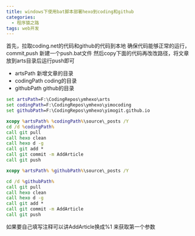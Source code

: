 ```yaml
---
title: windows下使用bat脚本部署hexo到coding和github
categories:
  - 程序猿之路
tags: web开发
---
```

首先，拉取coding.net的代码和github的代码到本地
确保代码能够正常的运行，commit,push
新建一个push.bat文件
然后copy下面的代码再改改路径，将文章放到arts目录后运行push即可

* artsPath 新增文章的目录  
* codingPath coding的目录    
* githubPath github的目录     

``` bat
set artsPath=F:\CodingRepos\ymhexo\arts
set codingPath=F:\CodingRepos\ymhexo\yimocoding
set githubPath=F:\CodingRepos\ymhexo\yimogit.github.io

xcopy %artsPath% %codingPath%\source\_posts /Y
cd /d %codingPath%
call git pull
call hexo clean
call hexo d -g
call git add *
call git commit -m AddArticle
call git push

xcopy %artsPath% %githubPath%\source\_posts /Y

cd /d %githubPath%
call git pull
call hexo clean
call hexo d -g
call git add *
call git commit -m AddArticle
call git push

```
如果要自己填写注释可以讲AddArticle换成%1 来获取第一个参数

